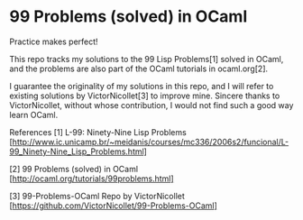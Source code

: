 99 Problems (solved) in OCaml
============================

Practice makes perfect!

This repo tracks my solutions to the 99 Lisp Problems[1] solved in OCaml, and the problems are also part of the OCaml tutorials in ocaml.org[2]. 

I guarantee the originality of my solutions in this repo, and I will refer to existing solutions by VictorNicollet[3] to improve mine. Sincere thanks to VictorNicollet, without whose contribution, I would not find such a good way learn OCaml.


References
[1] L-99: Ninety-Nine Lisp Problems
    [http://www.ic.unicamp.br/~meidanis/courses/mc336/2006s2/funcional/L-99_Ninety-Nine_Lisp_Problems.html]

[2] 99 Problems (solved) in OCaml
    [http://ocaml.org/tutorials/99problems.html]

[3] 99-Problems-OCaml Repo by VictorNicollet
    [https://github.com/VictorNicollet/99-Problems-OCaml]
